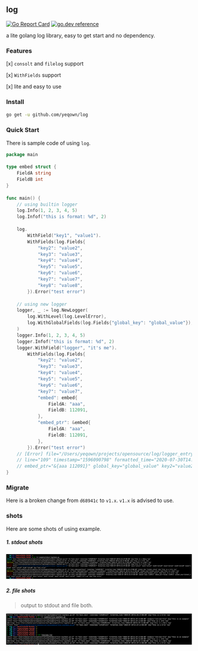 ## log

[![Go Report Card](https://goreportcard.com/badge/github.com/yeqown/log)](https://goreportcard.com/report/github.com/yeqown/log) [![go.dev reference](https://img.shields.io/badge/go.dev-reference-007d9c?logo=go&logoColor=white&style=flat-square)](https://pkg.go.dev/github.com/yeqown/log)

a lite golang log library, easy to get start and no dependency.

### Features

[x] `consolt` and `filelog` support 

[x] `WithFields` support

[x] lite and easy to use

### Install 

```sh
go get -u github.com/yeqown/log 
```

### Quick Start

There is sample code of using `log`.

```go
package main

type embed struct {
	FieldA string
	FieldB int
}

func main() {
	// using builtin logger
	log.Info(1, 2, 3, 4, 5)
	log.Infof("this is format: %d", 2)

	log.
		WithField("key1", "value1").
		WithFields(log.Fields{
			"key2": "value2",
			"key3": "value3",
			"key4": "value4",
			"key5": "value5",
			"key6": "value6",
			"key7": "value7",
			"key8": "value8",
		}).Error("test error")

	// using new logger
	logger, _ := log.NewLogger(
		log.WithLevel(log.LevelError),
		log.WithGlobalFields(log.Fields{"global_key": "global_value"}),
	)
	logger.Info(1, 2, 3, 4, 5)
	logger.Infof("this is format: %d", 2)
	logger.WithField("logger", "it's me").
		WithFields(log.Fields{
			"key2": "value2",
			"key3": "value3",
			"key4": "value4",
			"key5": "value5",
			"key6": "value6",
			"key7": "value7",
			"embed": embed{
				FieldA: "aaa",
				FieldB: 112091,
			},
			"embed_ptr": &embed{
				FieldA: "aaa",
				FieldB: 112091,
			},
		}).Error("test error")
    // [Error] file="/Users/yeqown/projects/opensource/log/logger_entry.go" fn="github.com/yeqown/log.(*entry).output" 
    // line="109" timestamp="1596090798" formatted_time="2020-07-30T14:33:18+08:00" embed="{aaa 112091}" 
    // embed_ptr="&{aaa 112091}" global_key="global_value" key2="value2" logger="it's me" msg="test error"
}
```

### Migrate

Here is a broken change from `d68941c` to `v1.x`. `v1.x` is advised to use.

### shots

Here are some shots of using example.

##### 1. stdout shots

![shot1](./assets/shot1.png)

##### 2. file shots

> output to stdout and file both.

![shot2](./assets/shot2.png)
